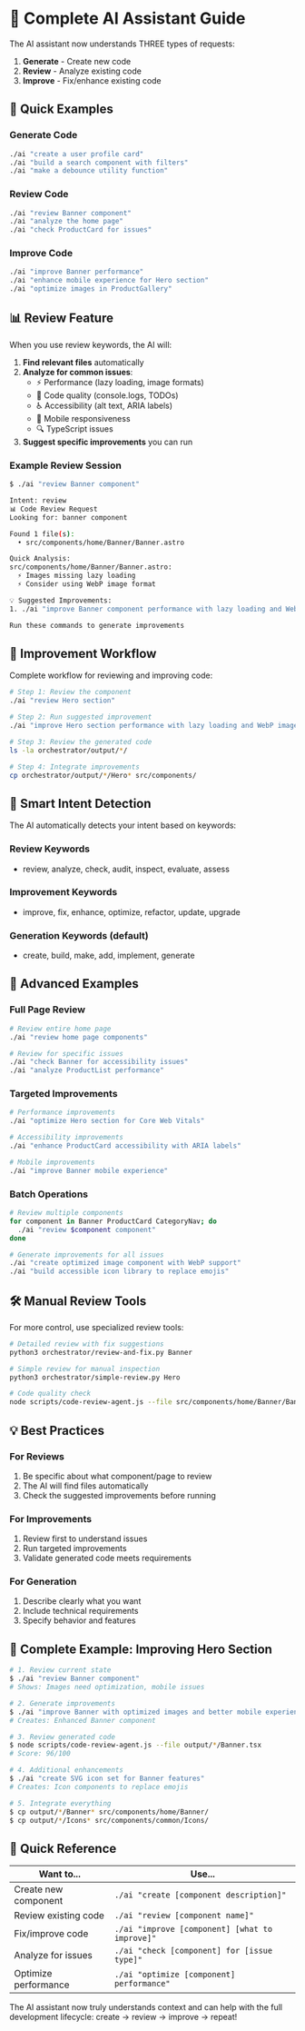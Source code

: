 # 🤖 Complete AI Assistant Guide

The AI assistant now understands THREE types of requests:
1. **Generate** - Create new code
2. **Review** - Analyze existing code
3. **Improve** - Fix/enhance existing code

## 🚀 Quick Examples

### Generate Code
```bash
./ai "create a user profile card"
./ai "build a search component with filters"
./ai "make a debounce utility function"
```

### Review Code
```bash
./ai "review Banner component"
./ai "analyze the home page"
./ai "check ProductCard for issues"
```

### Improve Code
```bash
./ai "improve Banner performance"
./ai "enhance mobile experience for Hero section"
./ai "optimize images in ProductGallery"
```

## 📊 Review Feature

When you use review keywords, the AI will:
1. **Find relevant files** automatically
2. **Analyze for common issues**:
   - ⚡ Performance (lazy loading, image formats)
   - 🐛 Code quality (console.logs, TODOs)
   - ♿ Accessibility (alt text, ARIA labels)
   - 📱 Mobile responsiveness
   - 🔍 TypeScript issues
3. **Suggest specific improvements** you can run

### Example Review Session

```bash
$ ./ai "review Banner component"

Intent: review
📊 Code Review Request
Looking for: banner component

Found 1 file(s):
  • src/components/home/Banner/Banner.astro

Quick Analysis:
src/components/home/Banner/Banner.astro:
  ⚡ Images missing lazy loading
  ⚡ Consider using WebP image format

💡 Suggested Improvements:
1. ./ai "improve Banner component performance with lazy loading and WebP images"

Run these commands to generate improvements
```

## 🔧 Improvement Workflow

Complete workflow for reviewing and improving code:

```bash
# Step 1: Review the component
./ai "review Hero section"

# Step 2: Run suggested improvement
./ai "improve Hero section performance with lazy loading and WebP images"

# Step 3: Review the generated code
ls -la orchestrator/output/*/

# Step 4: Integrate improvements
cp orchestrator/output/*/Hero* src/components/
```

## 🎯 Smart Intent Detection

The AI automatically detects your intent based on keywords:

### Review Keywords
- review, analyze, check, audit, inspect, evaluate, assess

### Improvement Keywords
- improve, fix, enhance, optimize, refactor, update, upgrade

### Generation Keywords (default)
- create, build, make, add, implement, generate

## 📝 Advanced Examples

### Full Page Review
```bash
# Review entire home page
./ai "review home page components"

# Review for specific issues
./ai "check Banner for accessibility issues"
./ai "analyze ProductList performance"
```

### Targeted Improvements
```bash
# Performance improvements
./ai "optimize Hero section for Core Web Vitals"

# Accessibility improvements
./ai "enhance ProductCard accessibility with ARIA labels"

# Mobile improvements
./ai "improve Banner mobile experience"
```

### Batch Operations
```bash
# Review multiple components
for component in Banner ProductCard CategoryNav; do
  ./ai "review $component component"
done

# Generate improvements for all issues
./ai "create optimized image component with WebP support"
./ai "build accessible icon library to replace emojis"
```

## 🛠️ Manual Review Tools

For more control, use specialized review tools:

```bash
# Detailed review with fix suggestions
python3 orchestrator/review-and-fix.py Banner

# Simple review for manual inspection
python3 orchestrator/simple-review.py Hero

# Code quality check
node scripts/code-review-agent.js --file src/components/home/Banner/Banner.astro
```

## 💡 Best Practices

### For Reviews
1. Be specific about what component/page to review
2. The AI will find files automatically
3. Check the suggested improvements before running

### For Improvements
1. Review first to understand issues
2. Run targeted improvements
3. Validate generated code meets requirements

### For Generation
1. Describe clearly what you want
2. Include technical requirements
3. Specify behavior and features

## 🎨 Complete Example: Improving Hero Section

```bash
# 1. Review current state
$ ./ai "review Banner component"
# Shows: Images need optimization, mobile issues

# 2. Generate improvements
$ ./ai "improve Banner with optimized images and better mobile experience"
# Creates: Enhanced Banner component

# 3. Review generated code
$ node scripts/code-review-agent.js --file output/*/Banner.tsx
# Score: 96/100

# 4. Additional enhancements
$ ./ai "create SVG icon set for Banner features"
# Creates: Icon components to replace emojis

# 5. Integrate everything
$ cp output/*/Banner* src/components/home/Banner/
$ cp output/*/Icons* src/components/common/Icons/
```

## 🚦 Quick Reference

| Want to... | Use... |
|------------|--------|
| Create new component | `./ai "create [component description]"` |
| Review existing code | `./ai "review [component name]"` |
| Fix/improve code | `./ai "improve [component] [what to improve]"` |
| Analyze for issues | `./ai "check [component] for [issue type]"` |
| Optimize performance | `./ai "optimize [component] performance"` |

The AI assistant now truly understands context and can help with the full development lifecycle: create → review → improve → repeat!
